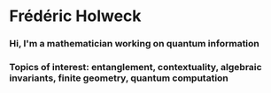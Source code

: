 # Frédéric Holweck
### Hi, I'm a mathematician working on quantum information
### Topics of interest: entanglement, contextuality, algebraic invariants, finite geometry, quantum computation 
